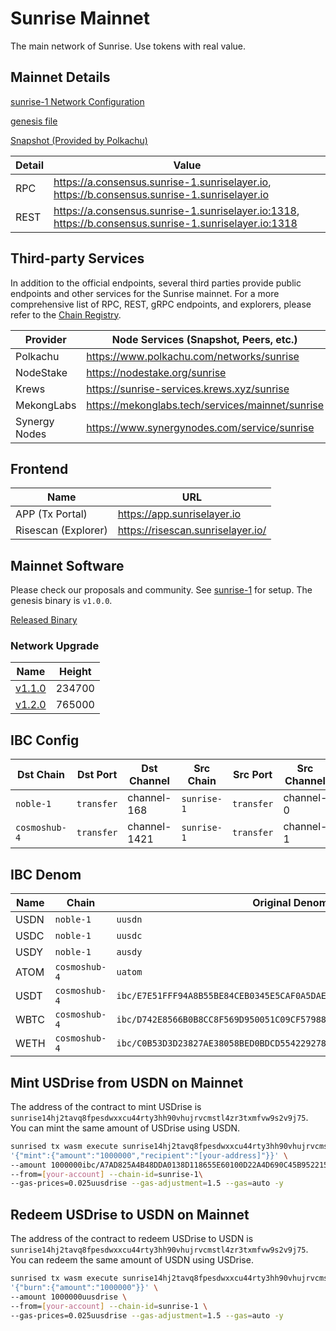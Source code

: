 # Sunrise Mainnet

The main network of Sunrise. Use tokens with real value.

## Mainnet Details

[sunrise-1 Network Configuration](https://github.com/sunriselayer/network/tree/main/sunrise-1)

[genesis file](https://github.com/sunriselayer/network/blob/main/sunrise-1/genesis.json)

[Snapshot (Provided by Polkachu)](https://www.polkachu.com/tendermint_snapshots/sunrise)

| Detail | Value                                                                                                      |
| ------ | ---------------------------------------------------------------------------------------------------------- |
| RPC    | <https://a.consensus.sunrise-1.sunriselayer.io>, <https://b.consensus.sunrise-1.sunriselayer.io>           |
| REST   | <https://a.consensus.sunrise-1.sunriselayer.io:1318>, <https://b.consensus.sunrise-1.sunriselayer.io:1318> |

## Third-party Services

In addition to the official endpoints, several third parties provide public endpoints and other services for the Sunrise mainnet. For a more comprehensive list of RPC, REST, gRPC endpoints, and explorers, please refer to the [Chain Registry](https://github.com/cosmos/chain-registry/blob/master/sunrise/chain.json).

| Provider      | Node Services (Snapshot, Peers, etc.)              |
| ------------- | -------------------------------------------------- |
| Polkachu      | <https://www.polkachu.com/networks/sunrise>        |
| NodeStake     | <https://nodestake.org/sunrise>                    |
| Krews         | <https://sunrise-services.krews.xyz/sunrise>       |
| MekongLabs    | <https://mekonglabs.tech/services/mainnet/sunrise> |
| Synergy Nodes | <https://www.synergynodes.com/service/sunrise>     |

## Frontend

| Name                | URL                                 |
| ------------------- | ----------------------------------- |
| APP (Tx Portal)     | <https://app.sunriselayer.io>       |
| Risescan (Explorer) | <https://risescan.sunriselayer.io/> |

## Mainnet Software

Please check our proposals and community. See [sunrise-1](https://github.com/sunriselayer/network/tree/main/sunrise-1) for setup.
The genesis binary is `v1.0.0`.

[Released Binary](https://github.com/sunriselayer/sunrise/releases)

### Network Upgrade

| Name                                                                  | Height |
| --------------------------------------------------------------------- | ------ |
| [v1.1.0](https://github.com/sunriselayer/sunrise/releases/tag/v1.1.0) | 234700 |
| [v1.2.0](https://github.com/sunriselayer/sunrise/releases/tag/v1.2.0) | 765000 |

## IBC Config

| Dst Chain     | Dst Port   | Dst Channel  | Src Chain   | Src Port   | Src Channel |
| ------------- | ---------- | ------------ | ----------- | ---------- | ----------- |
| `noble-1`     | `transfer` | channel-168  | `sunrise-1` | `transfer` | channel-0   |
| `cosmoshub-4` | `transfer` | channel-1421 | `sunrise-1` | `transfer` | channel-1   |

## IBC Denom

| Name | Chain         | Original Denom                                                         | IBC denom                                                              | Decimals |
| ---- | ------------- | ---------------------------------------------------------------------- | ---------------------------------------------------------------------- | -------- |
| USDN | `noble-1`     | `uusdn`                                                                | `ibc/A7AD825A4B48DDA0138D118655E60100D22A4D690C45B95221520B58C9A64B63` | 6        |
| USDC | `noble-1`     | `uusdc`                                                                | `ibc/8E27BA2D5493AF5636760E354E46004562C46AB7EC0CC4C1CA14E9E20E2545B5` | 6        |
| USDY | `noble-1`     | `ausdy`                                                                | `ibc/AAF322A78A0E34B76CDA05BA9AE96DC1521F9E103EC576AB9931116B2AB8C26B` | 18       |
| ATOM | `cosmoshub-4` | `uatom`                                                                | `ibc/C4CFF46FD6DE35CA4CF4CE031E643C8FDC9BA4B99AE598E9B0ED98FE3A2319F9` | 6        |
| USDT | `cosmoshub-4` | `ibc/E7E51FFF94A8B55BE84CEB0345E5CAF0A5DAEB374C6806CE908098B8996C7782` | `ibc/D4FF12988C31AD8E3D2555621F95C7EB2B6FBAAD2F9487FB11A2A8BBB004B4B3` | 6        |
| WBTC | `cosmoshub-4` | `ibc/D742E8566B0B8CC8F569D950051C09CF57988A88F0E45574BFB3079D41DE6462` | `ibc/0E293A7622DC9A6439DB60E6D234B5AF446962E27CA3AB44D0590603DFF6968E` | 8        |
| WETH | `cosmoshub-4` | `ibc/C0B53D3D23827AE38058BED0BDCD554229278AF530A8D265FCF6DFF7C4B2ADFF` | `ibc/694A6B26A43A2FBECCFFEAC022DEACB39578E54207FDD32005CD976B57B98004` | 18       |

## Mint USDrise from USDN on Mainnet

The address of the contract to mint USDrise is `sunrise14hj2tavq8fpesdwxxcu44rty3hh90vhujrvcmstl4zr3txmfvw9s2v9j75`.
You can mint the same amount of USDrise using USDN.

```bash
sunrised tx wasm execute sunrise14hj2tavq8fpesdwxxcu44rty3hh90vhujrvcmstl4zr3txmfvw9s2v9j75 \
'{"mint":{"amount":"1000000","recipient":"[your-address]"}}' \
--amount 1000000ibc/A7AD825A4B48DDA0138D118655E60100D22A4D690C45B95221520B58C9A64B63 \
--from=[your-account] --chain-id=sunrise-1\
--gas-prices=0.025uusdrise --gas-adjustment=1.5 --gas=auto -y
```

## Redeem USDrise to USDN on Mainnet

The address of the contract to redeem USDrise to USDN is `sunrise14hj2tavq8fpesdwxxcu44rty3hh90vhujrvcmstl4zr3txmfvw9s2v9j75`.
You can redeem the same amount of USDN using USDrise.

```bash
sunrised tx wasm execute sunrise14hj2tavq8fpesdwxxcu44rty3hh90vhujrvcmstl4zr3txmfvw9s2v9j75 \
'{"burn":{"amount":"1000000"}}' \
--amount 1000000uusdrise \
--from=[your-account] --chain-id=sunrise-1 \
--gas-prices=0.025uusdrise --gas-adjustment=1.5 --gas=auto -y
```
